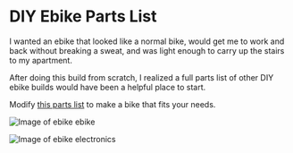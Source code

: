 # DIY Ebike Parts List
I wanted an ebike that looked like a normal bike, would get me to work and back without breaking a sweat, and was light enough to carry up the stairs to my apartment.

After doing this build from scratch, I realized a full parts list of other DIY ebike builds would have been a helpful place to start. 

Modify [this parts list](https://github.com/stevenkilzer/ebike/raw/master/Ebike.pdf) to make a bike that fits your needs.

![Image of ebike ebike](https://raw.githubusercontent.com/stevenkilzer/ebike/master/ebike-side-view.jpg)

![Image of ebike electronics](https://github.com/stevenkilzer/ebike/blob/master/ebike-electronics.jpg)
